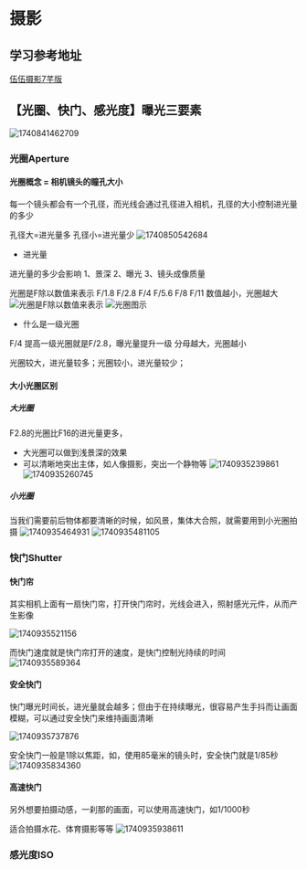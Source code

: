 # 摄影

## 学习参考地址

[伍伍摄影7芊版](https://www.bilibili.com/video/BV12j411477m)

## 【光圈、快门、感光度】曝光三要素

![1740841462709](image/摄影/1740841462709.png)

### 光圈Aperture

#### 光圈概念 = 相机镜头的瞳孔大小

每一个镜头都会有一个孔径，而光线会通过孔径进入相机，孔径的大小控制进光量的多少

孔径大=进光量多
孔径小=进光量少
![1740850542684](image/摄影/1740850542684.png)

- 进光量

进光量的多少会影响
1、景深
2、曝光
3、镜头成像质量

光圈是F除以数值来表示
F/1.8  F/2.8  F/4  F/5.6  F/8  F/11
数值越小，光圈越大
![光圈是F除以数值来表示](image/摄影/光圈是F除以数值来表示.png)
![光圈图示](image/摄影/光圈图示.png)


- 什么是一级光圈

F/4 提高一级光圈就是F/2.8，曝光量提升一级
分母越大，光圈越小

光圈较大，进光量较多；光圈较小，进光量较少；

#### 大小光圈区别

##### 大光圈
F2.8的光圈比F16的进光量更多，
- 大光圈可以做到浅景深的效果
- 可以清晰地突出主体，如人像摄影，突出一个静物等
![1740935239861](image/摄影/1740935239861.png)
![1740935260745](image/摄影/1740935260745.png)

##### 小光圈
当我们需要前后物体都要清晰的时候，如风景，集体大合照，就需要用到小光圈拍摄
![1740935464931](image/摄影/1740935464931.png)
![1740935481105](image/摄影/1740935481105.png)


### 快门Shutter

#### 快门帘
其实相机上面有一扇快门帘，打开快门帘时，光线会进入，照射感光元件，从而产生影像

![1740935521156](image/摄影/1740935521156.png)

而快门速度就是快门帘打开的速度，是快门控制光持续的时间
![1740935589364](image/摄影/1740935589364.png)


#### 安全快门

快门曝光时间长，进光量就会越多；但由于在持续曝光，很容易产生手抖而让画面模糊，可以通过安全快门来维持画面清晰

![1740935737876](image/摄影/1740935737876.png)

安全快门一般是1除以焦距，如，使用85毫米的镜头时，安全快门就是1/85秒
![1740935834360](image/摄影/1740935834360.png)

#### 高速快门
另外想要拍摄动感，一刹那的画面，可以使用高速快门，如1/1000秒

适合拍摄水花、体育摄影等等
![1740935938611](image/摄影/1740935938611.png)



### 感光度ISO
